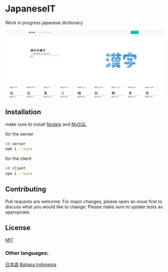 # JapaneseIT

Work in progress japanese dictionary 

![home page](https://github.com/InsiderJanggo/japaneseit/blob/main/assets/homepage.png)

## Installation

make sure to install [Nodejs](https://nodejs.org) and [MySQL](https://www.mysql.com)

for the server
```bash
cd server
npm i --save
```
for the client
```bash
cd client
npm i --save
```

## Contributing
Pull requests are welcome. For major changes, please open an issue first to discuss what you would like to change.
Please make sure to update tests as appropriate.

## License
[MIT](https://choosealicense.com/licenses/mit/)

### Other languages: 
[日本語](https://github.com/InsiderJanggo/japaneseit/blob/main/Readme/jp.md)
[Bahasa Indonesia](https://github.com/InsiderJanggo/japaneseit/blob/main/Readme/id.md)
